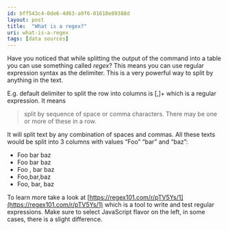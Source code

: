 ```yaml
---
id: bff543c4-0de6-4d63-a9f6-01610e89388d
layout: post
title:  "What is a regex?"
uri: what-is-a-regex
tags: [data sources]
---
```


Have you noticed that while splitting the output of the command into a table you can use something called _regex_? This means you can use regular expression syntax as the delimiter. This is a very powerful way to split by anything in the text.

<!--more-->

E.g. default delimiter to split the row into columns is \[,\]+ which is a regular expression. It means

> split by sequence of space or comma characters. There may be one or more of these in a row.

  
  

It will split text by any combination of spaces and commas. All these texts would be split into 3 columns with values “Foo” “bar” and “baz”:

*   Foo bar baz
*   Foo bar baz
*   Foo , bar baz
*   Foo,bar,baz
*   Foo, bar, baz

To learn more take a look at [https://regex101.com/r/pTV5Ys/1](https://regex101.com/r/pTV5Ys/1) which is a tool to write and test regular expressions. Make sure to select JavaScript flavor on the left, in some cases, there is a slight difference.
